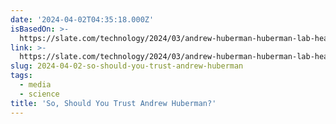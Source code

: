 ```yaml
---
date: '2024-04-02T04:35:18.000Z'
isBasedOn: >-
  https://slate.com/technology/2024/03/andrew-huberman-huberman-lab-health-advice-podcast-debunk.html?utm_medium=social&utm_campaign=traffic&utm_source=article&utm_content=twitter_share
link: >-
  https://slate.com/technology/2024/03/andrew-huberman-huberman-lab-health-advice-podcast-debunk.html?utm_medium=social&utm_campaign=traffic&utm_source=article&utm_content=twitter_share
slug: 2024-04-02-so-should-you-trust-andrew-huberman
tags:
  - media
  - science
title: 'So, Should You Trust Andrew Huberman?'
---
```


